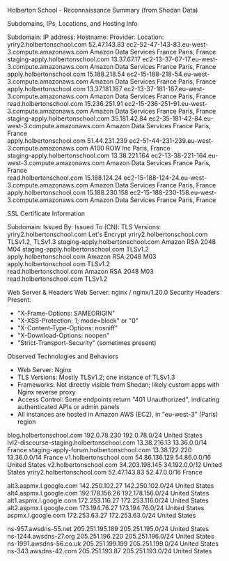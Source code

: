 Holberton School - Reconnaissance Summary (from Shodan Data)

Subdomains, IPs, Locations, and Hosting Info

Subdomain:                          IP address:       Hostname:                                            Provider:                       Location:
yriry2.holbertonschool.com          52.47.143.83      ec2-52-47-143-83.eu-west-3.compute.amazonaws.com     Amazon Data Services France     Paris, France
staging-apply.holbertonschool.com   13.37.67.17       ec2-13-37-67-17.eu-west-3.compute.amazonaws.com      Amazon Data Services France     Paris, France    
apply.holbertonschool.com           15.188.218.54     ec2-15-188-218-54.eu-west-3.compute.amazonaws.com    Amazon Data Services France     Paris, France  
apply.holbertonschool.com           13.37.181.187     ec2-13-37-181-187.eu-west-3.compute.amazonaws.com    Amazon Data Services France     Paris, France  
read.holbertonschool.com            15.236.251.91     ec2-15-236-251-91.eu-west-3.compute.amazonaws.com    Amazon Data Services France     Paris, France  
staging-apply.holbertonschool.com   35.181.42.84      ec2-35-181-42-84.eu-west-3.compute.amazonaws.com     Amazon Data Services France     Paris, France   
apply.holbertonschool.com           51.44.231.239     ec2-51-44-231-239.eu-west-3.compute.amazonaws.com    A100 ROW Inc                    Paris, France   
staging-apply.holbertonschool.com   13.38.221.164     ec2-13-38-221-164.eu-west-3.compute.amazonaws.com    Amazon Data Services France     Paris, France  
read.holbertonschool.com            15.188.124.24     ec2-15-188-124-24.eu-west-3.compute.amazonaws.com    Amazon Data Services France     Paris, France  
apply.holbertonschool.com           15.188.230.158    ec2-15-188-230-158.eu-west-3.compute.amazonaws.com   Amazon Data Services France     Paris, France 


SSL Certificate Information

Subdomain:                         Issued By:                 Issued To (CN):                     TLS Versions:
yriry2.holbertonschool.com         Let's Encrypt              yriry2.holbertonschool.com          TLSv1.2, TLSv1.3 
staging-apply.holbertonschool.com  Amazon RSA 2048 M04        staging-apply.holbertonschool.com   TLSv1.2        
apply.holbertonschool.com          Amazon RSA 2048 M03        apply.holbertonschool.com           TLSv1.2        
read.holbertonschool.com           Amazon RSA 2048 M03        read.holbertonschool.com            TLSv1.2        


Web Server & Headers
Web Server: nginx / nginx/1.20.0
Security Headers Present:

- "X-Frame-Options: SAMEORIGIN"
- "X-XSS-Protection: 1; mode=block" or "0"
- "X-Content-Type-Options: nosniff"
- "X-Download-Options: noopen"
- "Strict-Transport-Security" (sometimes present)


Observed Technologies and Behaviors

- Web Server: Nginx
- TLS Versions: Mostly TLSv1.2; one instance of TLSv1.3
- Frameworks: Not directly visible from Shodan; likely custom apps with Nginx reverse proxy
- Access Control: Some endpoints return "401 Unauthorized", indicating authenticated APIs or admin panels
- All instances are hosted in Amazon AWS (EC2), in "eu-west-3" (Paris) region


blog.holbertonschool.com 	192.0.78.230  192.0.78.0/24  United States 			
lvl2-discourse-staging.holbertonschool.com 	13.38.216.13  13.36.0.0/14  France
staging-apply-forum.holbertonschool.com 	13.38.122.220  13.36.0.0/14  France
v1.holbertonschool.com 	54.86.136.129  54.86.0.0/16  United States
v2.holbertonschool.com 	34.203.198.145  34.192.0.0/12  United States
yriry2.holbertonschool.com 	52.47.143.83  52.47.0.0/16  France

alt3.aspmx.l.google.com 	142.250.102.27   142.250.102.0/24  United States
alt4.aspmx.l.google.com 	192.178.156.26   192.178.156.0/24 	United States
alt1.aspmx.l.google.com 	172.253.116.27   172.253.116.0/24 	United States
alt2.aspmx.l.google.com 	173.194.76.27   173.194.76.0/24 	United States
aspmx.l.google.com 	172.253.63.27   172.253.63.0/24 	United States

ns-957.awsdns-55.net 	205.251.195.189  205.251.195.0/24 	United States 			
ns-1244.awsdns-27.org 	205.251.196.220  205.251.196.0/24 	United States 			
ns-1991.awsdns-56.co.uk 	205.251.199.199  205.251.199.0/24 	United States 			
ns-343.awsdns-42.com 	205.251.193.87  205.251.193.0/24 	United States
